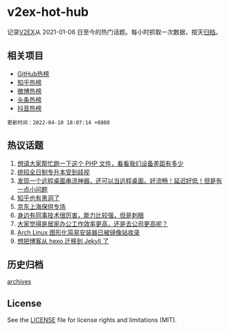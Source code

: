 # v2ex-hot-hub

 记录[V2EX](https://www.v2ex.com/)从 2021-01-06 日至今的热门话题。每小时抓取一次数据，按天[归档](archives)。
 
 ## 相关项目

- [GitHub热榜](https://github.com/snaildev/github-hot-hub)
- [知乎热榜](https://github.com/snaildev/zhihu-hot-hub)
- [微博热榜](https://github.com/snaildev/weibo-hot-hub)
- [头条热榜](https://github.com/snaildev/toutiao-hot-hub)
- [抖音热榜](https://github.com/snaildev/douyin-hot-hub)


 `更新时间：2022-04-10 18:07:14 +0800`

## 热议话题

1. [想请大家帮忙跑一下这个 PHP 文件，看看我们设备差距有多少](https://www.v2ex.com/t/845947)
1. [统招全日制专升本受到歧视](https://www.v2ex.com/t/846076)
1. [发现一个远程桌面串流神器，还可以当远程桌面。好流畅！延迟好低！但是有一点小问题](https://www.v2ex.com/t/845934)
1. [知乎也有黑洞了](https://www.v2ex.com/t/845930)
1. [京东上海保供专场](https://www.v2ex.com/t/846040)
1. [身边有同事技术很厉害，能力比较强，但是刺眼](https://www.v2ex.com/t/845931)
1. [大家觉得是居家办公工作效率更高，还是去公司更高呢？](https://www.v2ex.com/t/846046)
1. [Arch Linux 图形化简易安装器已被镜像站收录](https://www.v2ex.com/t/846023)
1. [想把博客从 hexo 迁移到 Jekyll 了](https://www.v2ex.com/t/845991)

## 历史归档

[archives](archives)

## License

See the [LICENSE](LICENSE) file for license rights and limitations (MIT).
